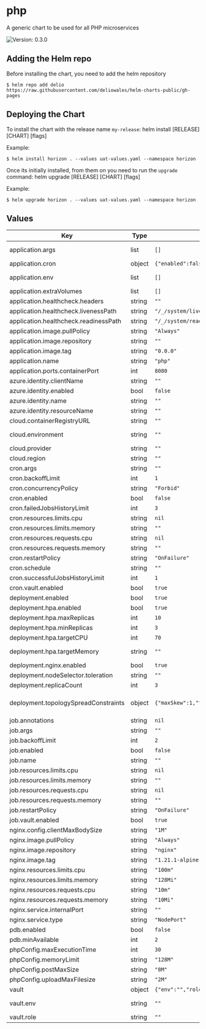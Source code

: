 # php

A generic chart to be used for all PHP microservices

![Version: 0.3.0](https://img.shields.io/badge/Version-0.3.0-informational?style=flat-square)

## Adding the Helm repo

Before installing the chart, you need to add the helm repository

```
$ helm repo add delio https://raw.githubusercontent.com/deliowales/helm-charts-public/gh-pages
```

## Deploying the Chart

To install the chart with the release name `my-release`:
helm install [RELEASE] [CHART] [flags]

Example:
```
$ helm install horizon . --values uat-values.yaml --namespace horizon
```

Once its initially installed, from them on you need to run the `upgrade` command:
helm upgrade [RELEASE] [CHART] [flags]

Example:
```
$ helm upgrade horizon . --values uat-values.yaml --namespace horizon
```

## Values

| Key | Type | Default | Description |
|-----|------|---------|-------------|
| application.args | list | `[]` | Any args that need to be supplied to the `ENTRYPOINT` command. |
| application.cron | object | `{"enabled":false}` | Enable CRON. This is only to be used with `Horizon` |
| application.env | list | `[]` | Application environment variables. Currently, most of these should be stored in Vault and defined in Terragrunt. |
| application.extraVolumes | list | `[]` |  |
| application.healthcheck.headers | string | `""` |  |
| application.healthcheck.livenessPath | string | `"/_/system/liveness"` |  |
| application.healthcheck.readinessPath | string | `"/_/system/readiness"` |  |
| application.image.pullPolicy | string | `"Always"` |  |
| application.image.repository | string | `""` | Name of the ECR/ACR repository |
| application.image.tag | string | `"0.0.0"` | Image tag to be pulled |
| application.name | string | `"php"` | Name of the application e.g. Deals |
| application.ports.containerPort | int | `8080` |  |
| azure.identity.clientName | string | `""` |  |
| azure.identity.enabled | bool | `false` |  |
| azure.identity.name | string | `""` |  |
| azure.identity.resourceName | string | `""` |  |
| cloud.containerRegistryURL | string | `""` | **Required**: URL for the Container Registry |
| cloud.environment | string | `""` | **Required**: Cloud Environment. `staging-demo` (aws only), `demo`, `staging-production` (azure only) or `production`. |
| cloud.provider | string | `""` | **Required**: Cloud Provider. Either `AWS` or `Azure` |
| cloud.region | string | `""` | Cloud Region. Only needed for AWS |
| cron.args | string | `""` |  |
| cron.backoffLimit | int | `1` |  |
| cron.concurrencyPolicy | string | `"Forbid"` |  |
| cron.enabled | bool | `false` |  |
| cron.failedJobsHistoryLimit | int | `3` |  |
| cron.resources.limits.cpu | string | `nil` |  |
| cron.resources.limits.memory | string | `""` |  |
| cron.resources.requests.cpu | string | `nil` |  |
| cron.resources.requests.memory | string | `""` |  |
| cron.restartPolicy | string | `"OnFailure"` |  |
| cron.schedule | string | `""` |  |
| cron.successfulJobsHistoryLimit | int | `1` |  |
| cron.vault.enabled | bool | `true` |  |
| deployment.enabled | bool | `true` |  |
| deployment.hpa.enabled | bool | `true` |  |
| deployment.hpa.maxReplicas | int | `10` | Maximum number of replica pods |
| deployment.hpa.minReplicas | int | `3` | Minimum number of replica pods |
| deployment.hpa.targetCPU | int | `70` | Target CPU usage (%) |
| deployment.hpa.targetMemory | string | `""` | Target Memory usage (Mi). Default is `(request+limit) / 2`. Feel free to overwrite that here if necessary. |
| deployment.nginx.enabled | bool | `true` |  |
| deployment.nodeSelector.toleration | string | `""` |  |
| deployment.replicaCount | int | `3` | Replica count not considering the HPA |
| deployment.topologySpreadConstraints | object | `{"maxSkew":1,"topologyKey":"topology.kubernetes.io/zone","whenUnsatisfiable":"ScheduleAnyway"}` | Configure Topology Spread Constrains. # Ref: https://kubernetes.io/docs/concepts/workloads/pods/pod-topology-spread-constraints |
| job.annotations | string | `nil` |  |
| job.args | string | `""` |  |
| job.backoffLimit | int | `2` |  |
| job.enabled | bool | `false` |  |
| job.name | string | `""` |  |
| job.resources.limits.cpu | string | `nil` |  |
| job.resources.limits.memory | string | `""` |  |
| job.resources.requests.cpu | string | `nil` |  |
| job.resources.requests.memory | string | `""` |  |
| job.restartPolicy | string | `"OnFailure"` |  |
| job.vault.enabled | bool | `true` |  |
| nginx.config.clientMaxBodySize | string | `"1M"` |  |
| nginx.image.pullPolicy | string | `"Always"` |  |
| nginx.image.repository | string | `"nginx"` |  |
| nginx.image.tag | string | `"1.21.1-alpine-unprivileged"` |  |
| nginx.resources.limits.cpu | string | `"100m"` |  |
| nginx.resources.limits.memory | string | `"128Mi"` |  |
| nginx.resources.requests.cpu | string | `"10m"` |  |
| nginx.resources.requests.memory | string | `"10Mi"` |  |
| nginx.service.internalPort | string | `""` | Port that nginx is listening on |
| nginx.service.type | string | `"NodePort"` |  |
| pdb.enabled | bool | `false` |  |
| pdb.minAvailable | int | `2` |  |
| phpConfig.maxExecutionTime | int | `30` |  |
| phpConfig.memoryLimit | string | `"128M"` |  |
| phpConfig.postMaxSize | string | `"8M"` |  |
| phpConfig.uploadMaxFilesize | string | `"2M"` |  |
| vault | object | `{"env":"","role":""}` | Vault configuration |
| vault.env | string | `""` | Environment of the vault. Format: `<< env >>/<< vault name >> |
| vault.role | string | `""` | Role name |
